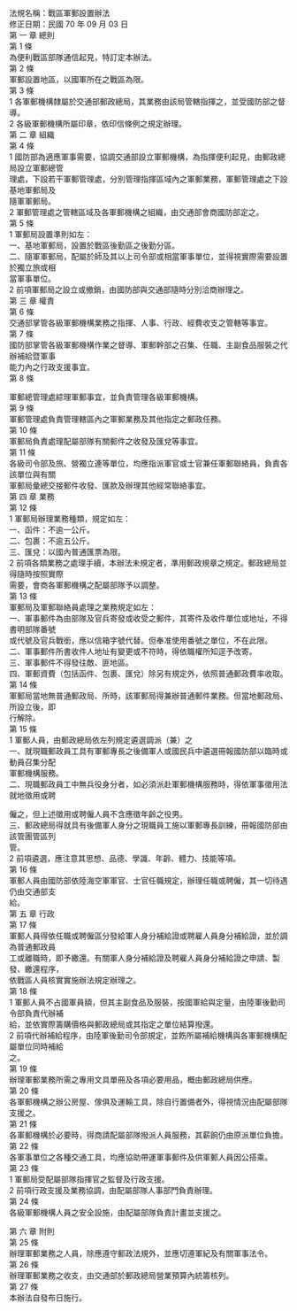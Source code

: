 法規名稱：戰區軍郵設置辦法  
修正日期：民國 70 年 09 月 03 日  
第 一 章 總則  
第 1 條  
為便利戰區部隊通信起見，特訂定本辦法。  
第 2 條  
軍郵設置地區，以國軍所在之戰區為限。  
第 3 條  
1 各軍郵機構隸屬於交通部郵政總局，其業務由該局管轄指揮之，並受國防部之督導。  
2 各級軍郵機構所屬印章，依印信條例之規定辦理。  
第 二 章 組織  
第 4 條  
1 國防部為適應軍事需要，協調交通部設立軍郵機構，為指揮便利起見，由郵政總局設立軍郵總管  
理處，下設若干軍郵管理處，分別管理指揮區域內之軍郵業務，軍郵管理處之下設基地軍郵局及  
隨軍軍郵局。  
2 軍郵管理處之管轄區域及各軍郵機構之組織，由交通部會商國防部定之。  
第 5 條  
1 軍郵局設置準則如左：  
一、基地軍郵局，設置於戰區後勤區之後勤分區。  
二、隨軍軍郵局，配屬於師及其以上司令部或相當軍事單位，並得視實際需要設置於獨立旅或相  
當軍事單位。  
2 前項軍郵局之設立或撤銷，由國防部與交通部隨時分別洽商辦理之。  
第 三 章 權責  
第 6 條  
交通部掌管各級軍郵機構業務之指揮、人事、行政、經費收支之管轄等事宜。  
第 7 條  
國防部掌管各級軍郵機構作業之督導、軍郵幹部之召集、任職、主副食品服裝之代辦補給暨軍事  
能力內之行政支援事宜。  
第 8 條  


軍郵總管理處綜理軍郵事宜，並負責管理各級軍郵機構。  
第 9 條  
軍郵管理處負責管理轄區內之軍郵業務及其他指定之郵政任務。  
第 10 條  
軍郵局負責處理配屬部隊有關郵件之收發及匯兌等事宜。  
第 11 條  
各級司令部及旅、營獨立連等單位，均應指派軍官或士官兼任軍郵聯絡員，負責各該單位與有關  
軍郵局彙總交接郵件收發、匯款及辦理其他經常聯絡事宜。  
第 四 章 業務  
第 12 條  
1 軍郵局辦理業務種類，規定如左：  
一、函件：不逾一公斤。  
二、包裹：不逾五公斤。  
三、匯兌：以國內普通匯票為限。  
2 前項各類業務之處理手續，本辦法未規定者，準用郵政規章之規定。郵政總局並得隨時按照實際  
需要，會商各軍郵機構之配屬部隊予以調整。  
第 13 條  
軍郵局及軍郵聯絡員處理之業務規定如左：  
一、軍事郵件為由部隊及官兵寄發或收受之郵件，其寄件及收件單位或地址，不得書明部隊番號  
或代號及官兵戰銜，應以信箱字號代替。但奉准使用番號之單位，不在此限。  
二、軍事郵件所書收件人地址有變更或不符時，得依職權所知逕予改寄。  
三、軍事郵件不得發往敵、匪地區。  
四、軍郵資費（包括函件、包裹、匯兌）除另有規定外，依照普通郵政費率收取。  
第 14 條  
軍郵局當地無普通郵政局、所時，該軍郵局得兼辦普通郵件業務。但當地郵政局、所設立後，即  
行解除。  
第 15 條  
1 軍郵人員，由郵政總局依左列規定遴選調派（兼）之  
一、就現職郵政員工具有軍郵專長之後備軍人或國民兵中遴選冊報國防部以臨時或動員召集分配  
軍郵機構服務。  
二、現職郵政員工中無兵役身分者，如必須派赴軍郵機構服務時，得依軍事徵用法就地徵用或聘  


僱之，但上述徵用或聘僱人員不含應徵年齡之役男。  
三、郵政總局得就具有後備軍人身分之現職員工施以軍郵專長訓練，冊報國防部由該管團管區列  
管。  
2 前項遴選，應注意其思想、品德、學識、年齡、體力、技能等項。  
第 16 條  
軍郵人員由國防部依陸海空軍軍官、士官任職規定，辦理任職或聘僱，其一切待遇仍由交通部支  
給。  
第 五 章 行政  
第 17 條  
軍郵人員得依任職或聘僱區分發給軍人身分補給證或聘雇人員身分補給證，並於調為普通郵政員  
工或離職時，即予繳還。有關軍人身分補給證及聘雇人員身分補給證之申請、製發、繳還程序，  
依戰區人員核實實施辦法規定辦理之。  
第 18 條  
1 軍郵人員不占國軍員額，但其主副食品及服裝，按國軍給與定量，由陸軍後勤司令部負責代辦補  
給，並依實際籌購價格與郵政總局或其指定之單位結算撥還。  
2 前項代辦補給程序，由陸軍後勤司令部規定，並飭所屬補給機構與各軍郵機構配屬單位同時補給  
之。  
第 19 條  
辦理軍郵業務所需之專用文具單冊及各項必要用品，概由郵政總局供應。  
第 20 條  
各軍郵機構之辦公房屋、傢俱及運輸工具，除自行置備者外，得視情況由配屬部隊支援之。  
第 21 條  
各軍郵機構於必要時，得商請配屬部隊撥派人員服務，其薪餉仍由原派單位負擔。  
第 22 條  
各軍事單位之各種交通工具，均應協助帶運軍事郵件及供軍郵人員因公搭乘。  
第 23 條  
1 軍郵局受配屬部隊指揮官之監督及行政支援。  
2 前項行政支援及業務協調，由配屬部隊人事部門負責辦理。  
第 24 條  
各級軍郵機構人員之安全設施，由配屬部隊負責計畫並支援之。  


第 六 章 附則  
第 25 條  
辦理軍郵業務之人員，除應遵守郵政法規外，並應切遵軍紀及有關軍事法令。  
第 26 條  
辦理軍郵業務之收支，由交通部於郵政總局營業預算內統籌核列。  
第 27 條  
本辦法自發布日施行。  



